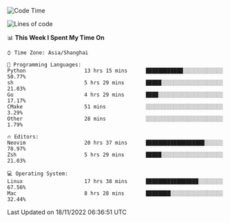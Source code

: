 <!--START_SECTION:waka-->
![Code Time](http://img.shields.io/badge/Code%20Time-995%20hrs%2040%20mins-blue)

![Lines of code](https://img.shields.io/badge/From%20Hello%20World%20I%27ve%20Written-24%20Thousand%20lines%20of%20code-blue)

📊 **This Week I Spent My Time On** 

```text
⌚︎ Time Zone: Asia/Shanghai

💬 Programming Languages: 
Python                   13 hrs 15 mins      ████████████░░░░░░░░░░░░░   50.77% 
sh                       5 hrs 29 mins       █████░░░░░░░░░░░░░░░░░░░░   21.03% 
Go                       4 hrs 29 mins       ████░░░░░░░░░░░░░░░░░░░░░   17.17% 
CMake                    51 mins             ░░░░░░░░░░░░░░░░░░░░░░░░░   3.29% 
Other                    28 mins             ░░░░░░░░░░░░░░░░░░░░░░░░░   1.79%

🔥 Editors: 
Neovim                   20 hrs 37 mins      ███████████████████░░░░░░   78.97% 
Zsh                      5 hrs 29 mins       █████░░░░░░░░░░░░░░░░░░░░   21.03%

💻 Operating System: 
Linux                    17 hrs 38 mins      █████████████████░░░░░░░░   67.56% 
Mac                      8 hrs 28 mins       ████████░░░░░░░░░░░░░░░░░   32.44%

```


 Last Updated on 18/11/2022 06:36:51 UTC
<!--END_SECTION:waka-->
